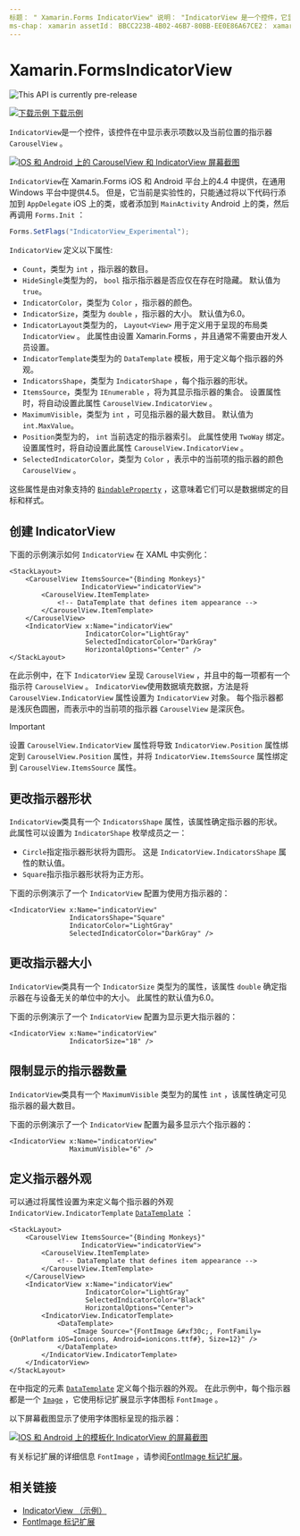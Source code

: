 ```yaml
---
标题： " Xamarin.Forms IndicatorView" 说明： "IndicatorView 是一个控件，它显示表示项数的指示器，并在 CarouselView 中显示当前位置。"
ms-chap： xamarin assetId： BBCC223B-4B02-46B7-80BB-EE0E86A67CE2： xamarin 窗体作者： davidbritch： dabritch ms. 日期：02/27/2020 非 loc： [ Xamarin.Forms ， Xamarin.Essentials ]
---
```


# <a name="xamarinforms-indicatorview"></a>Xamarin.FormsIndicatorView

![](~/media/shared/preview.png "This API is currently pre-release")

[![下载示例](~/media/shared/download.png) 下载示例](https://docs.microsoft.com/samples/xamarin/xamarin-forms-samples/userinterface-indicatorviewdemos/)

`IndicatorView`是一个控件，该控件在中显示表示项数以及当前位置的指示器 `CarouselView` 。

[![IOS 和 Android 上的 CarouselView 和 IndicatorView 屏幕截图](indicatorview-images/circles.png "IndicatorView 圆圈")](indicatorview-images/circles-large.png#lightbox "IndicatorView 圆圈")

`IndicatorView`在 Xamarin.Forms iOS 和 Android 平台上的4.4 中提供，在通用 Windows 平台中提供4.5。 但是，它当前是实验性的，只能通过将以下代码行添加到 `AppDelegate` iOS 上的类，或者添加到 `MainActivity` Android 上的类，然后再调用 `Forms.Init` ：

```csharp
Forms.SetFlags("IndicatorView_Experimental");
```

`IndicatorView` 定义以下属性:

- `Count`，类型为 `int` ，指示器的数目。
- `HideSingle`类型为的， `bool` 指示指示器是否应仅在存在时隐藏。 默认值为 `true`。
- `IndicatorColor`，类型为 `Color` ，指示器的颜色。
- `IndicatorSize`，类型为 `double` ，指示器的大小。 默认值为6.0。
- `IndicatorLayout`类型为的， `Layout<View>` 用于定义用于呈现的布局类 `IndicatorView` 。 此属性由设置 Xamarin.Forms ，并且通常不需要由开发人员设置。
- `IndicatorTemplate`类型为的 `DataTemplate` 模板，用于定义每个指示器的外观。
- `IndicatorsShape`，类型为 `IndicatorShape` ，每个指示器的形状。
- `ItemsSource`，类型为 `IEnumerable` ，将为其显示指示器的集合。 设置属性时，将自动设置此属性 `CarouselView.IndicatorView` 。
- `MaximumVisible`，类型为 `int` ，可见指示器的最大数目。 默认值为 `int.MaxValue`。
- `Position`类型为的， `int` 当前选定的指示器索引。 此属性使用 `TwoWay` 绑定。 设置属性时，将自动设置此属性 `CarouselView.IndicatorView` 。
- `SelectedIndicatorColor`，类型为 `Color` ，表示中的当前项的指示器的颜色 `CarouselView` 。

这些属性是由对象支持的 [`BindableProperty`](xref:Xamarin.Forms.BindableProperty) ，这意味着它们可以是数据绑定的目标和样式。

## <a name="create-an-indicatorview"></a>创建 IndicatorView

下面的示例演示如何 `IndicatorView` 在 XAML 中实例化：

```xaml
<StackLayout>
    <CarouselView ItemsSource="{Binding Monkeys}"
                  IndicatorView="indicatorView">
        <CarouselView.ItemTemplate>
            <!-- DataTemplate that defines item appearance -->
        </CarouselView.ItemTemplate>
    </CarouselView>
    <IndicatorView x:Name="indicatorView"
                   IndicatorColor="LightGray"
                   SelectedIndicatorColor="DarkGray"
                   HorizontalOptions="Center" />
</StackLayout>
```

在此示例中，在下 `IndicatorView` 呈现 `CarouselView` ，并且中的每一项都有一个指示符 `CarouselView` 。 `IndicatorView`使用数据填充数据，方法是将 `CarouselView.IndicatorView` 属性设置为 `IndicatorView` 对象。 每个指示器都是浅灰色圆圈，而表示中的当前项的指示器 `CarouselView` 是深灰色。

> [!IMPORTANT]
> 设置 `CarouselView.IndicatorView` 属性将导致 `IndicatorView.Position` 属性绑定到 `CarouselView.Position` 属性，并将 `IndicatorView.ItemsSource` 属性绑定到 `CarouselView.ItemsSource` 属性。

## <a name="change-indicator-shape"></a>更改指示器形状

`IndicatorView`类具有一个 `IndicatorsShape` 属性，该属性确定指示器的形状。 此属性可以设置为 `IndicatorShape` 枚举成员之一：

- `Circle`指定指示器形状将为圆形。 这是 `IndicatorView.IndicatorsShape` 属性的默认值。
- `Square`指示指示器形状将为正方形。

下面的示例演示了一个 `IndicatorView` 配置为使用方指示器的：

```xaml
<IndicatorView x:Name="indicatorView"
               IndicatorsShape="Square"
               IndicatorColor="LightGray"
               SelectedIndicatorColor="DarkGray" />
```

## <a name="change-indicator-size"></a>更改指示器大小

`IndicatorView`类具有一个 `IndicatorSize` 类型为的属性，该属性 `double` 确定指示器在与设备无关的单位中的大小。 此属性的默认值为6.0。

下面的示例演示了一个 `IndicatorView` 配置为显示更大指示器的：

```xaml
<IndicatorView x:Name="indicatorView"
               IndicatorSize="18" />
```

## <a name="limit-the-number-of-indicators-displayed"></a>限制显示的指示器数量

`IndicatorView`类具有一个 `MaximumVisible` 类型为的属性 `int` ，该属性确定可见指示器的最大数目。

下面的示例演示了一个 `IndicatorView` 配置为最多显示六个指示器的：

```xaml
<IndicatorView x:Name="indicatorView"
               MaximumVisible="6" />
```

## <a name="define-indicator-appearance"></a>定义指示器外观

可以通过将属性设置为来定义每个指示器的外观 `IndicatorView.IndicatorTemplate` [`DataTemplate`](xref:Xamarin.Forms.DataTemplate) ：

```xaml
<StackLayout>
    <CarouselView ItemsSource="{Binding Monkeys}"
                  IndicatorView="indicatorView">
        <CarouselView.ItemTemplate>
            <!-- DataTemplate that defines item appearance -->
        </CarouselView.ItemTemplate>
    </CarouselView>
    <IndicatorView x:Name="indicatorView"
                   IndicatorColor="LightGray"
                   SelectedIndicatorColor="Black"
                   HorizontalOptions="Center">
        <IndicatorView.IndicatorTemplate>
            <DataTemplate>
                <Image Source="{FontImage &#xf30c;, FontFamily={OnPlatform iOS=Ionicons, Android=ionicons.ttf#}, Size=12}" />
            </DataTemplate>
        </IndicatorView.IndicatorTemplate>
    </IndicatorView>
</StackLayout>
```

在中指定的元素 [`DataTemplate`](xref:Xamarin.Forms.DataTemplate) 定义每个指示器的外观。 在此示例中，每个指示器都是一个 [`Image`](xref:Xamarin.Forms.Image) ，它使用标记扩展显示字体图标 `FontImage` 。

以下屏幕截图显示了使用字体图标呈现的指示器：

[![IOS 和 Android 上的模板化 IndicatorView 的屏幕截图](indicatorview-images/templated.png "模板化 IndicatorView")](indicatorview-images/templated-large.png#lightbox "模板化 IndicatorView")

有关标记扩展的详细信息 `FontImage` ，请参阅[FontImage 标记扩展](~/xamarin-forms/xaml/markup-extensions/consuming.md#fontimage-markup-extension)。

## <a name="related-links"></a>相关链接

- [IndicatorView （示例）](https://docs.microsoft.com/samples/xamarin/xamarin-forms-samples/userinterface-indicatorviewdemos/)
- [FontImage 标记扩展](~/xamarin-forms/xaml/markup-extensions/consuming.md#fontimage-markup-extension)
